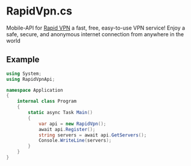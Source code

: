 # RapidVpn.cs
Mobile-API for [Rapid VPN](https://play.google.com/store/apps/details?id=com.rapidconn.android) a fast, free, easy-to-use VPN service! Enjoy a safe, secure, and anonymous internet connection from anywhere in the world

## Example
```cs
using System;
using RapidVpnApi;

namespace Application
{
    internal class Program
    {
        static async Task Main()
        {
            var api = new RapidVpn();
            await api.Register();
            string servers = await api.GetServers();
            Console.WriteLine(servers);
        }
    }
}
```

